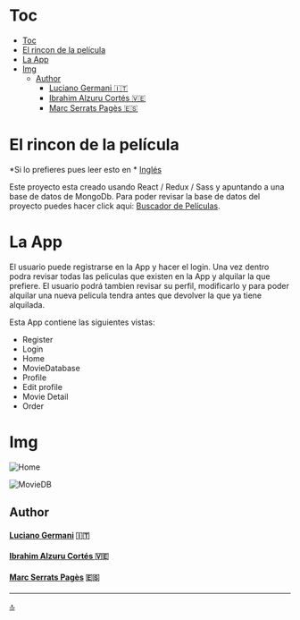 # Toc

- [Toc](#toc)
- [El rincon de la película](#el-rincon-de-la-película)
- [La App](#la-app)
- [Img](#img)
  - [Author](#author)
      - [Luciano Germani :it:](#luciano-germani-it)
      - [Ibrahim Alzuru Cortés  :venezuela:](#ibrahim-alzuru-cortés--venezuela)
      - [Marc Serrats Pagès :es:](#marc-serrats-pagès-es)



# El rincon de la película

*Si lo prefieres pues leer esto en * [Inglés](README.md)

Este proyecto esta creado usando React / Redux / Sass y apuntando a una base de datos de MongoDb. Para poder revisar la base de datos del proyecto puedes hacer click aqui: [Buscador de Películas](https://github.com/Germanilu/Buscador-De-Peliculas).

# La App

El usuario puede registrarse en la App y hacer el login. Una vez dentro podra revisar todas las peliculas que existen en la App y alquilar la que prefiere.
El usuario podrá tambien revisar su perfil, modificarlo y para poder alquilar una nueva pelicula tendra antes que devolver la que ya tiene alquilada.

Esta App contiene las siguientes vistas:

- Register
- Login
- Home
- MovieDatabase
- Profile
- Edit profile
- Movie Detail
- Order


# Img

![Home](../rental-peliculas/src/img/Home.png)

![MovieDB](../rental-peliculas/src/img/movieDb.png)

## Author 	

#### [Luciano Germani](https://github.com/Germanilu) :it:
#### [Ibrahim Alzuru Cortés ](https://github.com/ibralzuru) :venezuela:
#### [Marc Serrats Pagès](https://github.com/pagesMp) :es:




---------------------

[:top:](#toc)
